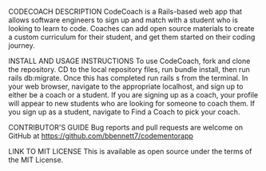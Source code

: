 CODECOACH DESCRIPTION
CodeCoach is a Rails-based web app that allows software engineers to sign up and match with a student who is looking to learn to code. Coaches can add open source materials to create a custom curriculum for their student, and get them started on their coding journey.

INSTALL AND USAGE INSTRUCTIONS
To use CodeCoach, fork and clone the repository. CD to the local repository files, run bundle install, then run rails db:migrate. Once this has completed run rails s from the terminal. In your web browser, navigate to the appropriate localhost, and sign up to either be a coach or a student. If you are signing up as a coach, your profile will appear to new students who are looking for someone to coach them. If you sign up as a student, navigate to Find a Coach to pick your coach.

CONTRIBUTOR'S GUIDE
Bug reports and pull requests are welcome on GitHub at https://github.com/bbennett7/codementorapp

LINK TO MIT LICENSE
This is available as open source under the terms of the MIT License.
